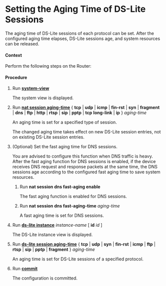 Setting the Aging Time of DS-Lite Sessions
==========================================

The aging time of DS-Lite sessions of each protocol can be set. After the configured aging time elapses, DS-Lite sessions age, and system resources can be released.

#### Context

Perform the following steps on the Router:


#### Procedure

1. Run [**system-view**](cmdqueryname=system-view)
   
   
   
   The system view is displayed.
2. Run [**nat session aging-time**](cmdqueryname=nat+session+aging-time) { **tcp** | **udp** | **icmp** | **fin-rst** | **syn** | **fragment** | **dns** | **ftp** | **http** | **rtsp** | **sip** | **pptp** | **tcp** **long-link** | **ip** } *aging-time*
   
   
   
   An aging time is set for a specified type of session.
   
   
   
   The changed aging time takes effect on new DS-Lite session entries, not on existing DS-Lite session entries.
3. (Optional) Set the fast aging time for DNS sessions.
   
   
   
   You are advised to configure this function when DNS traffic is heavy. After the fast aging function for DNS sessions is enabled, if the device receives DNS request and response packets at the same time, the DNS sessions age according to the configured fast aging time to save system resources.
   
   
   
   1. Run **nat session dns fast-aging enable**
      
      The fast aging function is enabled for DNS sessions.
   2. Run **nat session dns fast-aging-time** *aging-time*
      
      A fast aging time is set for DNS sessions.
4. Run [**ds-lite instance**](cmdqueryname=ds-lite+instance) *instance-name* [ **id** *id* ]
   
   
   
   The DS-Lite instance view is displayed.
5. Run [**ds-lite session aging-time**](cmdqueryname=ds-lite+session+aging-time) { **tcp** | **udp** | **syn** | **fin-rst** | **icmp** | **ftp** | **rtsp** | **sip** | **pptp** | **fragment** } *aging-time*
   
   
   
   An aging time is set for DS-Lite sessions of a specified protocol.
6. Run [**commit**](cmdqueryname=commit)
   
   
   
   The configuration is committed.